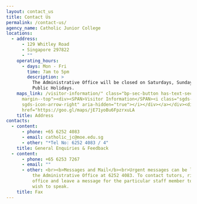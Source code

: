 ```yaml
---
layout: contact_us
title: Contact Us
permalink: /contact-us/
agency_name: Catholic Junior College
locations:
  - address:
      - 129 Whitley Road
      - Singapore 297822
      - ""
    operating_hours:
      - days: Mon - Fri
        time: 7am to 5pm
        description: >
          The Administrative Office will be closed on Saturdays, Sundays and
          Public Holidays.
    maps_link: /visitor-information/" class="bp-sec-button has-text-secondary
      margin--top"><div><SPAN>Visitor Information</SPAN><i class="sgds-icon
      sgds-icon-arrow-right" aria-hidden="true"></i></div></a></div><div><a
      href="https://goo.gl/maps/jE71yoBu6FpzrxuLA
    title: Address
contacts:
  - content:
      - phone: +65 6252 4083
      - email: catholic_jc@moe.edu.sg
      - other: "*Tel No: 6252 4083 / 4"
    title: General Enquiries & Feedback
  - content:
      - phone: +65 6253 7267
      - email: ""
      - other: <br><b>Messages and Mail</b><br>Urgent messages can be left by ringing
          the Administrative Office at 6252 4083. To contact tutors, ring the
          office and leave a message for the particular staff member to whom you
          wish to speak.
    title: Fax
---
```

